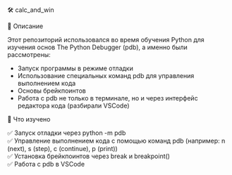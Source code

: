 🛠️ calc_and_win

📌 Описание

Этот репозиторий использовался во время обучения Python для изучения основ The Python Debugger (pdb), а именно были рассмотрены:

- Запуск программы в режиме отладки
- Использование специальных команд pdb для управления выполнением кода
- Основы брейкпоинтов
- Работа с pdb не только в терминале, но и через интерфейс редактора кода (разбирали VSCode)

🚀 Что изучено

✅ Запуск отладки через python -m pdb <br>
✅ Управление выполнением кода с помощью команд pdb (например: n (next), s (step), c (continue), p (print))<br>
✅ Установка брейкпоинтов через break и breakpoint()<br>
✅ Работа с pdb в VSCode
